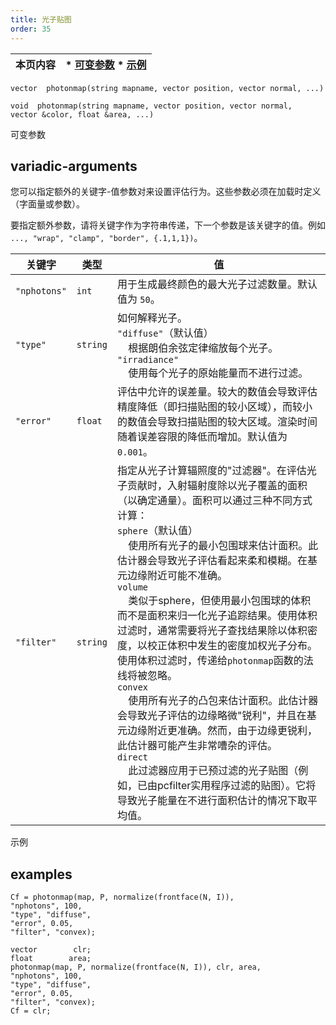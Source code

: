 ```yaml
---
title: 光子贴图
order: 35
---
```


| 本页内容 | * [可变参数](#variadic-arguments) * [示例](#examples) |
| --- | --- |

`vector  photonmap(string mapname, vector position, vector normal, ...)`

`void  photonmap(string mapname, vector position, vector normal, vector &color, float &area, ...)`

可变参数

## variadic-arguments

您可以指定额外的关键字-值参数对来设置评估行为。这些参数必须在加载时定义（字面量或参数）。

要指定额外参数，请将关键字作为字符串传递，下一个参数是该关键字的值。例如 `..., "wrap", "clamp", "border", {.1,1,1})`。

| 关键字 | 类型 | 值 |
| --- | --- | --- |
| `"nphotons"` | `int` | 用于生成最终颜色的最大光子过滤数量。默认值为 `50`。 |
| `"type"` | `string` | 如何解释光子。<br>`"diffuse"`（默认值）<br>    根据朗伯余弦定律缩放每个光子。<br>`"irradiance"`<br>    使用每个光子的原始能量而不进行过滤。 |
| `"error"` | `float` | 评估中允许的误差量。较大的数值会导致评估精度降低（即扫描贴图的较小区域），而较小的数值会导致扫描贴图的较大区域。渲染时间随着误差容限的降低而增加。默认值为 `0.001`。 |
| `"filter"` | `string` | 指定从光子计算辐照度的"过滤器"。在评估光子贡献时，入射辐射度除以光子覆盖的面积（以确定通量）。面积可以通过三种不同方式计算：<br>`sphere`（默认值）<br>    使用所有光子的最小包围球来估计面积。此估计器会导致光子评估看起来柔和模糊。在基元边缘附近可能不准确。<br>`volume`<br>    类似于sphere，但使用最小包围球的体积而不是面积来归一化光子追踪结果。使用体积过滤时，通常需要将光子查找结果除以体积密度，以校正体积中发生的密度加权光子分布。使用体积过滤时，传递给`photonmap`函数的法线将被忽略。<br>`convex`<br>    使用所有光子的凸包来估计面积。此估计器会导致光子评估的边缘略微"锐利"，并且在基元边缘附近更准确。然而，由于边缘更锐利，此估计器可能产生非常嘈杂的评估。<br>`direct`<br>    此过滤器应用于已预过滤的光子贴图（例如，已由pcfilter实用程序过滤的贴图）。它将导致光子能量在不进行面积估计的情况下取平均值。 |

示例

## examples

```vex
Cf = photonmap(map, P, normalize(frontface(N, I)),
"nphotons", 100,
"type", "diffuse",
"error", 0.05,
"filter", "convex);

```

```vex
vector        clr;
float        area;
photonmap(map, P, normalize(frontface(N, I)), clr, area,
"nphotons", 100,
"type", "diffuse",
"error", 0.05,
"filter", "convex);
Cf = clr;

```